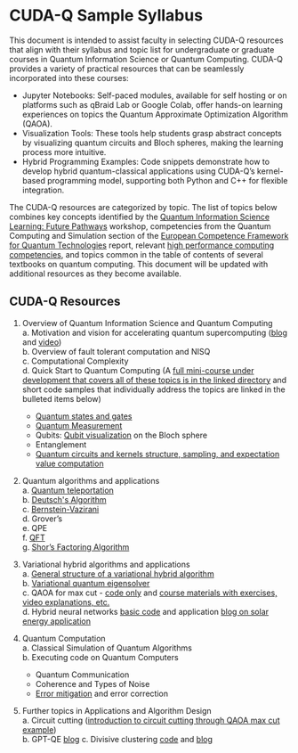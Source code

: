 # CUDA-Q Sample Syllabus

This document is intended to assist faculty in selecting CUDA-Q resources that align with their syllabus 
and topic list for undergraduate or graduate courses in Quantum Information Science or Quantum Computing. 
CUDA-Q provides a variety of practical resources that can be seamlessly incorporated into these courses:

* Jupyter Notebooks: Self-paced modules, available for self hosting or on platforms such as qBraid Lab or 
Google Colab, offer hands-on learning experiences on topics the Quantum Approximate Optimization Algorithm (QAOA).
* Visualization Tools: These tools help students grasp abstract concepts by visualizing quantum circuits and 
Bloch spheres, making the learning process more intuitive.
* Hybrid Programming Examples: Code snippets demonstrate how to develop hybrid quantum-classical applications 
using CUDA-Q’s kernel-based programming model, supporting both Python and C++ for flexible integration.

The CUDA-Q resources are categorized by topic. The list of topics below combines key concepts identified by 
the [Quantum Information Science Learning: Future Pathways](https://qis-learners.research.illinois.edu) workshop, 
competencies from the Quantum Computing and Simulation section of the [European Competence Framework for Quantum Technologies](https://qis-learners.research.illinois.edu) 
report, 
relevant [high performance computing competencies](https://figshare.com/s/4d7e3f73d91ba97c03ed), and topics common in the table of contents of several textbooks on quantum computing. 
This document will be updated with additional resources as they become available.

## CUDA-Q Resources
1. Overview of Quantum Information Science and Quantum Computing<br>
  a. Motivation and vision for accelerating quantum supercomputing 
([blog](https://developer.nvidia.com/blog/an-introduction-to-quantum-accelerated-supercomputing/) and
[video](https://www.youtube.com/watch?v=gevJ5xU_WUA))<br>
  b. Overview of fault tolerant computation and NISQ<br>
  c. Computational Complexity<br>
  d. Quick Start to Quantum Computing (A [full mini-course under development 
  that covers all of 
these topics is in the linked directory](https://github.com/NVIDIA/cuda-q-academic/tree/main/quick-start-to-quantum)  and short code samples that individually address the topics are linked in the bulleted items below)<br>

    * [Quantum states and gates](https://nvidia.github.io/cuda-quantum/latest/using/examples/quantum_operations.html)
    * [Quantum Measurement](https://nvidia.github.io/cuda-quantum/latest/examples/python/measuring_kernels.html)
    * Qubits: [Qubit visualization](https://nvidia.github.io/cuda-quantum/latest/examples/python/visualization.html) on the Bloch sphere<br>
    * Entanglement
    * [Quantum circuits and kernels structure, sampling, and expectation value computation](https://nvidia.github.io/cuda-quantum/latest/using/basics/basics.html)


  
3. Quantum algorithms and applications<br>
  a. [Quantum teleportation](https://nvidia.github.io/cuda-quantum/latest/applications/python/quantum_teleportation.html)<br>
  b. [Deutsch's Algorithm](https://nvidia.github.io/cuda-quantum/latest/applications/python/deutschs_algorithm.html)<br>
  c. [Bernstein-Vazirani](https://nvidia.github.io/cuda-quantum/latest/applications/python/bernstein_vazirani.html)<br>
  d. Grover’s<br>
  e. QPE<br>
  f. [QFT](https://nvidia.github.io/cuda-quantum/latest/applications/python/quantum_fourier_transform.html)<br>
  g. [Shor’s Factoring Algorithm](https://nvidia.github.io/cuda-quantum/latest/applications/python/shors.html)<br>
4. Variational hybrid algorithms and applications<br>
  a. [General structure of a variational hybrid algorithm](https://nvidia.github.io/cuda-quantum/latest/applications/python/cost_minimization.html)<br>
  b. [Variational quantum eigensolver](https://nvidia.github.io/cuda-quantum/latest/applications/python/vqe.html)<br>
  c. QAOA for max cut - [code only](https://nvidia.github.io/cuda-quantum/latest/applications/python/qaoa.html) and [course materials with exercises, video
explanations, etc.](https://github.com/NVIDIA/cuda-q-academic/tree/main/qaoa-for-max-cut)<br>
  d. Hybrid neural networks [basic code](https://nvidia.github.io/cuda-quantum/latest/applications/python/hybrid_qnns.html)
and application [blog on solar energy application](https://developer.nvidia.com/blog/accelerating-quantum-algorithms-for-solar-energy-prediction-with-nvidia-cuda-q-and-nvidia-cudnn/?ncid=so-link-818523&linkId=100000301600419)<br>
6. Quantum Computation<br>
  a. Classical Simulation of Quantum Algorithms<br>
  b. Executing code on Quantum Computers<br>

    * Quantum Communication
    * Coherence and Types of Noise
    * [Error mitigation](https://nvidia.github.io/cuda-quantum/latest/applications/python/readout_error_mitigation.html) and error correction
    
7. Further topics in Applications and Algorithm Design<br>
  a. Circuit cutting ([introduction to circuit cutting through QAOA max cut example](https://github.com/NVIDIA/cuda-q-academic/tree/main/qaoa-for-max-cut))<br>
  b. GPT-QE [blog](https://developer.nvidia.com/blog/advancing-quantum-algorithm-design-with-gpt/?ncid=so-link-401079&linkId=100000294214594)
  c. Divisive clustering [code](https://nvidia.github.io/cuda-quantum/latest/applications/python/divisive_clustering_coresets.html) and [blog](https://developer.nvidia.com/blog/cuda-q-enabled-resource-reduction-for-quantum-clustering-algorithms/)<br>
